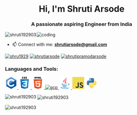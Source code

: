  
<h1 align="center">Hi, I'm Shruti Arsode</h1>
<h3 align="center">A passionate aspiring Engineer from India</h3> 
<img align="right" alt="coding" width="400" src="https://cdn.videoplasty.com/animation/chill-coding-programming-lo-fi-animation-stock-animation-21874-1280x720.jpg">

<p align="left"> <img src="https://komarev.com/ghpvc/?username=shruti192903&label=Profile%20views&color=0e75b6&style=flat" alt="shruti192903" /> </p>

- 📫 Connect with me: **shrutiarsode@gmail.com**
<p align="left">
<a href="https://twitter.com/shru1929" target="blank"><img align="center" src="https://raw.githubusercontent.com/rahuldkjain/github-profile-readme-generator/master/src/images/icons/Social/twitter.svg" alt="shru1929" height="30" width="40" /></a>
<a href="https://linkedin.com/in/shrutiarsode" target="blank"><img align="center" src="https://raw.githubusercontent.com/rahuldkjain/github-profile-readme-generator/master/src/images/icons/Social/linked-in-alt.svg" alt="shrutiarsode" height="30" width="40" /></a>
<a href="https://kaggle.com/shrutipramodarsode" target="blank"><img align="center" src="https://raw.githubusercontent.com/rahuldkjain/github-profile-readme-generator/master/src/images/icons/Social/kaggle.svg" alt="shrutipramodarsode" height="30" width="40" /></a>
</p>

<h3 align="left">Languages and Tools:</h3>
<p align="left">
  <p align="left">
<a href="https://www.cprogramming.com/" target="_blank" rel="noreferrer"> <img src="https://raw.githubusercontent.com/devicons/devicon/master/icons/c/c-original.svg" alt="c" width="40" height="40"/> </a><a href="https://www.w3schools.com/css/" target="_blank" rel="noreferrer"> <img src="https://raw.githubusercontent.com/devicons/devicon/master/icons/css3/css3-original-wordmark.svg" alt="css3" width="40" height="40"/> </a>  <a href="https://www.w3.org/html/" target="_blank" rel="noreferrer"> <img src="https://raw.githubusercontent.com/devicons/devicon/master/icons/html5/html5-original-wordmark.svg" alt="html5" width="40" height="40"/> </a> <a href="https://cloud.google.com" target="_blank" rel="noreferrer"> <img src="https://www.vectorlogo.zone/logos/google_cloud/google_cloud-icon.svg" alt="gcp" width="40" height="40"/> </a><a href="https://www.java.com" target="_blank" rel="noreferrer"> <img src="https://raw.githubusercontent.com/devicons/devicon/master/icons/java/java-original.svg" alt="java" width="40" height="40"/> </a><img src="https://raw.githubusercontent.com/devicons/devicon/master/icons/javascript/javascript-original.svg" alt="javascript" width="40" height="40"/> <a href="https://www.python.org" target="_blank" rel="noreferrer"> <img src="https://raw.githubusercontent.com/devicons/devicon/master/icons/python/python-original.svg" alt="python" width="40" height="40"/> </a></p>
  <!-- Add more language and tool icons here -->
</p>

<p><img align="left" src="https://github-readme-stats.vercel.app/api/top-langs?username=shruti192903&show_icons=true&locale=en&layout=compact" alt="shruti192903" /></p>

<p>&nbsp;<img align="center" src="https://github-readme-stats.vercel.app/api?username=shruti192903&show_icons=true&locale=en" alt="shruti192903" /></p>

<p><img align="center" src="https://github-readme-streak-stats.herokuapp.com/?user=shruti192903&" alt="shruti192903" /></p>




